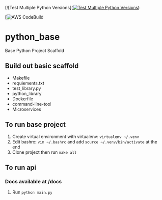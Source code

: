 [![Test Multiple Python Versions]([![Test Multiple Python Versions](https://github.com/rudiheydra/fast_api_demo/actions/workflows/main.yml/badge.svg)](https://github.com/rudiheydra/fast_api_demo/actions/workflows/main.yml))

[![AWS CodeBuild](https://codebuild.us-east-1.amazonaws.com/badges?uuid=eyJlbmNyeXB0ZWREYXRhIjoianBMdXR6V0pyWlJJM25hQnA0YlMvaXh3WUw4YnZPb3MwbGIwaUxjRkRMdThnT0RtSHkxSm1NMkhRcWU3ZkZVcGdEVmx5ZVZ2dlJySVBLYUFBSW02MXZzPSIsIml2UGFyYW1ldGVyU3BlYyI6IjNYelBldDV5TXk2ZE1QemoiLCJtYXRlcmlhbFNldFNlcmlhbCI6MX0%3D&branch=main)




# python_base
Base Python Project Scaffold

## Build out basic scaffold
* Makefile
* requiements.txt
* test_library.py
* python_library
* Dockerfile
* command-line-tool
* Microservices

## To run base project
1. Create virtual environment with virtualenv: `virtualenv ~/.venv`
2. Edit bashrc: `vim ~/.bashrc` and add `source ~/.venv/bin/activate` at the end
3. Clone project then run `make all`

## To run api
### Docs available at /docs
1. Run `python main.py`


